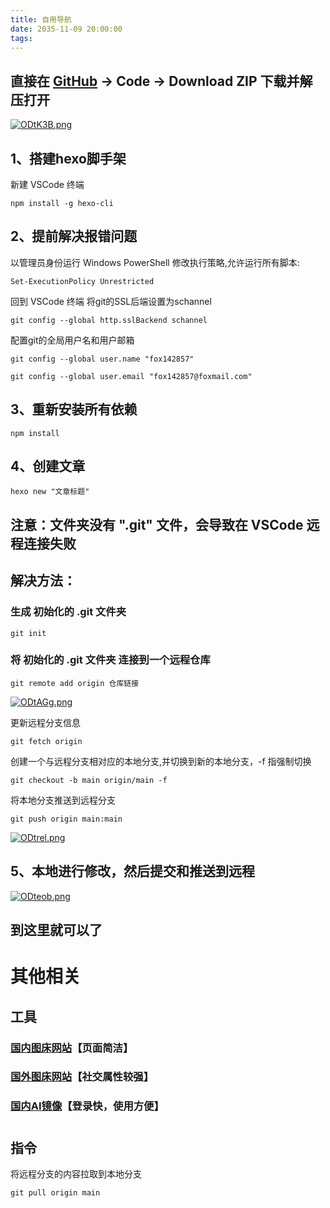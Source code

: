```yaml
---
title: 自用导航
date: 2035-11-09 20:00:00
tags:
---
```


## 直接在 [GitHub](https://github.com) -> Code -> Download ZIP 下载并解压打开

[![ODtK3B.png](https://ooo.0x0.ooo/2024/10/17/ODtK3B.png)](https://img.tg/image/ODtK3B)

## 1、搭建hexo脚手架

新建 VSCode 终端

```
npm install -g hexo-cli
```

## 2、提前解决报错问题

以管理员身份运行 Windows PowerShell
修改执行策略,允许运行所有脚本:

```
Set-ExecutionPolicy Unrestricted
```

回到 VSCode 终端
将git的SSL后端设置为schannel

```
git config --global http.sslBackend schannel
```

配置git的全局用户名和用户邮箱

```
git config --global user.name "fox142857"
```

```
git config --global user.email "fox142857@foxmail.com"
```

## 3、重新安装所有依赖

```
npm install
```

## 4、创建文章

``` 
hexo new "文章标题"
```

## 注意：文件夹没有 ".git" 文件，会导致在 VSCode 远程连接失败

## 解决方法：

### 生成 初始化的 .git 文件夹

```
git init
```

### 将 初始化的 .git 文件夹 连接到一个远程仓库

```
git remote add origin 仓库链接
```

[![ODtAGg.png](https://ooo.0x0.ooo/2024/10/17/ODtAGg.png)](https://img.tg/image/ODtAGg)

更新远程分支信息

```
git fetch origin
```

创建一个与远程分支相对应的本地分支,并切换到新的本地分支，-f 指强制切换

```
git checkout -b main origin/main -f
```

将本地分支推送到远程分支

```
git push origin main:main
```

[![ODtrel.png](https://ooo.0x0.ooo/2024/10/17/ODtrel.png)](https://img.tg/image/ODtrel)

## 5、本地进行修改，然后提交和推送到远程

[![ODteob.png](https://ooo.0x0.ooo/2024/10/17/ODteob.png)](https://img.tg/image/ODteob)

## 到这里就可以了

#
#
#

# 其他相关

## 工具

### [国内图床网站](https://img.tg/)【页面简洁】

### [国外图床网站](https://imgur.com/)【社交属性较强】

### [国内AI镜像](https://app.aigcx.com/chat)【登录快，使用方便】

#

## 指令

将远程分支的内容拉取到本地分支

```
git pull origin main
```